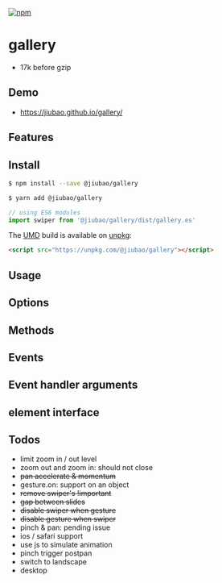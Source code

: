 [![npm][npm]][npm-url]

# gallery
* 17k before gzip

## Demo
* https://jiubao.github.io/gallery/

## Features

## Install
```sh
$ npm install --save @jiubao/gallery
```
```sh
$ yarn add @jiubao/gallery
```
```javascript
// using ES6 modules
import swiper from '@jiubao/gallery/dist/gallery.es'
```

The [UMD](https://github.com/umdjs/umd) build is available on [unpkg](https://unpkg.com):
```html
<script src="https://unpkg.com/@jiubao/gallery"></script>
```

## Usage

## Options

## Methods

## Events

## Event handler arguments

## element interface

## Todos
* limit zoom in / out level
* zoom out and zoom in: should not close
* ~~pan accelerate & momentum~~
* gesture.on: support on an object
* ~~remove swiper's !important~~
* ~~gap between slides~~
* ~~disable swiper when gesture~~
* ~~disable gesture when swiper~~
* pinch & pan: pending issue
* ios / safari support
* use js to simulate animation
* pinch trigger postpan
* switch to landscape
* desktop


[npm]: https://img.shields.io/npm/v/@jiubao/gallery.svg
[npm-url]: https://npmjs.com/package/@jiubao/gallery
